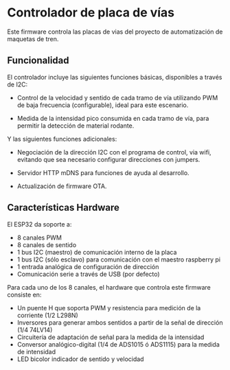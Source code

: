 # Controlador de placa de vías

Este firmware controla las placas de vias del proyecto de automatización de maquetas de tren.

## Funcionalidad

El controlador incluye las siguientes funciones básicas, disponibles a través de I2C:

* Control de la velocidad y sentido de cada tramo de vía utilizando PWM de baja frecuencia (configurable), ideal para este escenario.

* Medida de la intensidad pico consumida en cada tramo de vía, para permitir la detección de material rodante.

Y las siguientes funciones adicionales:

* Negociación de la dirección I2C con el programa de control, via wifi, evitando que sea necesario configurar direcciones con jumpers.

* Servidor HTTP mDNS para funciones de ayuda al desarrollo.

* Actualización de firmware OTA.

## Características Hardware

El ESP32 da soporte a:

  * 8 canales PWM
  * 8 canales de sentido
  * 1 bus I2C (maestro) de comunicación interno de la placa
  * 1 bus I2C (sólo esclavo) para comunicación con el maestro raspberry pi
  * 1 entrada analógica de configuración de dirección
  * Comunicación serie a través de USB (por defecto)

Para cada uno de los 8 canales, el hardware que controla este firmware consiste en:
  * Un puente H que soporta PWM y resistencia para medición de la corriente (1/2 L298N)
  * Inversores para generar ambos sentidos a partir de la señal de dirección (1/4 74LV14)
  * Circuitería de adaptación de señal para la medida de la intensidad
  * Conversor analógico-digital (1/4 de ADS1015 ó ADS1115) para la medida de intensidad
  * LED bicolor indicador de sentido y velocidad

